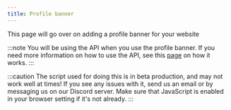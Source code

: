 ```yaml
---
title: Profile banner
---
```

This page will go over on adding a profile banner for your website

:::note
You will be using the API when you use the profile banner. If you need more information on how to use the API, see this [page](/api/grabmyttdata) on how it works.
:::

:::caution
The script used for doing this is in beta production, and may not work well at times! If you see any issues with it, send us an email or by messaging us on our Discord server. Make sure that JavaScript is enabled in your browser setting if it's not already.
:::